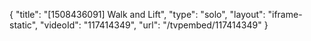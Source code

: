 {
    "title": "[1508436091] Walk and Lift",
    "type": "solo",
    "layout": "iframe-static",
    "videoId": "117414349",
    "url": "\/tvpembed\/117414349"
}